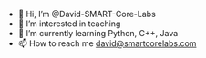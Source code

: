 - 👋 Hi, I’m @David-SMART-Core-Labs
- 👀 I’m interested in teaching
- 🌱 I’m currently learning Python, C++, Java
- 📫 How to reach me <david@smartcorelabs.com>

<!---
David-SMART-Core-Labs/David-SMART-Core-Labs is a ✨ special ✨ repository because its `README.md` (this file) appears on your GitHub profile.
You can click the Preview link to take a look at your changes.
--->
